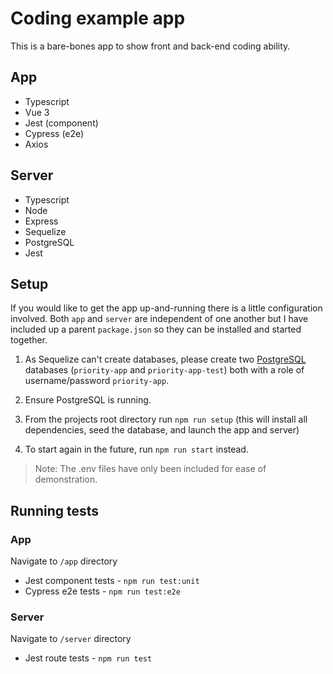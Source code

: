# Coding example app

This is a bare-bones app to show front and back-end coding ability.

## App

* Typescript
* Vue 3
* Jest (component)
* Cypress (e2e)
* Axios

## Server

* Typescript
* Node
* Express
* Sequelize
* PostgreSQL
* Jest

## Setup

If you would like to get the app up-and-running there is a little configuration involved. Both `app` and `server` are independent of one another but I have included up a parent `package.json` so they can be installed and started together. 

1. As Sequelize can't create databases, please create two [PostgreSQL](https://www.postgresql.org/) databases (`priority-app` and `priority-app-test`) both with a role of username/password `priority-app`.

2. Ensure PostgreSQL is running.
  
3. From the projects root directory run `npm run setup` (this will install all dependencies, seed the database, and launch the app and server)
  
4. To start again in the future, run `npm run start` instead. 

> Note: The .env files have only been included for ease of demonstration. 

## Running tests

### App

Navigate to `/app` directory

* Jest component tests - `npm run test:unit`
* Cypress e2e tests - `npm run test:e2e`

### Server

Navigate to `/server` directory

* Jest route tests - `npm run test`




